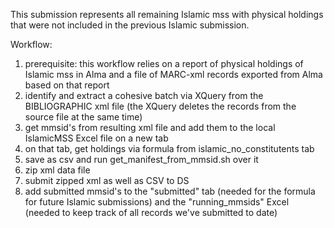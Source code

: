 This submission represents all remaining Islamic mss with physical holdings that were not included in the previous Islamic submission.

Workflow:
1. prerequisite: this workflow relies on a report of physical holdings of Islamic mss in Alma and a file of MARC-xml records exported from Alma based on that report
2. identify and extract a cohesive batch via XQuery from the BIBLIOGRAPHIC xml file (the XQuery deletes the records from the source file at the same time)
3. get mmsid's from resulting xml file and add them to the local IslamicMSS Excel file on a new tab
4. on that tab, get holdings via formula from islamic_no_constitutents tab
5. save as csv and run get_manifest_from_mmsid.sh over it
6. zip xml data file
7. submit zipped xml as well as CSV to DS
8. add submitted mmsid's to the "submitted" tab (needed for the formula for future Islamic submissions) and the "running_mmsids" Excel (needed to keep track of all records we've submitted to date)
